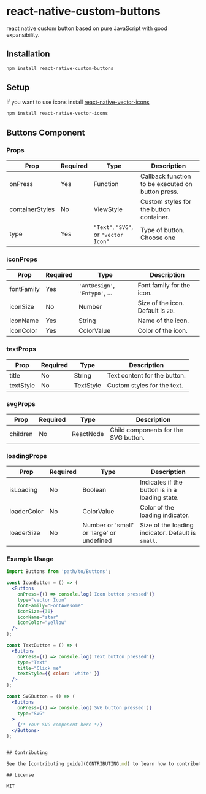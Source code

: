 # react-native-custom-buttons

react native custom button based on pure JavaScript with good expansibility.

## Installation

```sh
npm install react-native-custom-buttons

```

## Setup

If you want to use icons
install [react-native-vector-icons ](https://www.npmjs.com/package/react-native-vector-icons)

```sh
npm install react-native-vector-icons

```

## Buttons Component

### Props

| Prop            | Required                       | Type                          | Description                                       |
| --------------- | ------------------------------ | ----------------------------- | ------------------------------------------------- |
| onPress         | Yes                            | Function                      | Callback function to be executed on button press. |
| containerStyles | No                             | ViewStyle                     | Custom styles for the button container.           |
| type            | Yes                            |  `"Text"`, `"SVG"`, or `"vector Icon"` | Type of button. Choose one |

### iconProps

| Prop       | Required | Type                 | Description                        |
| ---------- | -------- | -------------------- | ---------------------------------- |
| fontFamily | Yes      | `'AntDesign'`, `'Entypo'`, ... | Font family for the icon. |
| iconSize   | No       | Number               | Size of the icon. Default is `20`. |
| iconName   | Yes      | String               | Name of the icon.                  |
| iconColor  | Yes      | ColorValue           | Color of the icon.                 |

### textProps

| Prop      | Required | Type      | Description                  |
| --------- | -------- | --------- | ---------------------------- |
| title     | No       | String    | Text content for the button. |
| textStyle | No       | TextStyle | Custom styles for the text.  |

### svgProps

| Prop     | Required | Type      | Description                          |
| -------- | -------- | --------- | ------------------------------------ |
| children | No       | ReactNode | Child components for the SVG button. |

### loadingProps

| Prop        | Required | Type                                      | Description                                        |
| ----------- | -------- | ----------------------------------------- | -------------------------------------------------- |
| isLoading   | No       | Boolean                                   | Indicates if the button is in a loading state.     |
| loaderColor | No       | ColorValue                                | Color of the loading indicator.                    |
| loaderSize  | No       | Number or 'small' or 'large' or undefined | Size of the loading indicator. Default is `small`. |


### Example Usage

```jsx
import Buttons from 'path/to/Buttons';

const IconButton = () => (
  <Buttons
    onPress={() => console.log('Icon button pressed')}
    type="vector Icon"
    fontFamily="FontAwesome"
    iconSize={30}
    iconName="star"
    iconColor="yellow"
  />
);

const TextButton = () => (
  <Buttons
    onPress={() => console.log('Text button pressed')}
    type="Text"
    title="Click me"
    textStyle={{ color: 'white' }}
  />
);

const SVGButton = () => (
  <Buttons
    onPress={() => console.log('SVG button pressed')}
    type="SVG"
  >
    {/* Your SVG component here */}
  </Buttons>
);


## Contributing

See the [contributing guide](CONTRIBUTING.md) to learn how to contribute to the repository and the development workflow.

## License

MIT
```
